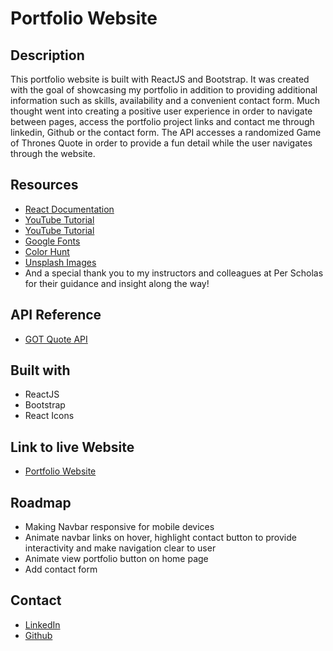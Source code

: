 # Portfolio Website

## Description

This portfolio website is built with ReactJS and Bootstrap. It was created with the goal of showcasing my portfolio in addition to providing additional information such as skills, availability and a convenient contact form. Much thought went into creating a positive user experience in order to navigate between pages, access the portfolio project links and contact me through linkedin, Github or the contact form. The API accesses a randomized Game of Thrones Quote in order to provide a fun detail while the user navigates through the website.

## Resources

- [React Documentation](https://react.dev/learn) 
- [YouTube Tutorial](https://www.youtube.com/watch?v=x7mwVn2z3Sk&list=PLhwvZuAVtz8GvwOapJuVjHWUWRfcWAf7o&index=2&t=294s) 
- [YouTube Tutorial](https://youtu.be/8pKjULHzs0s?list=PLhwvZuAVtz8GvwOapJuVjHWUWRfcWAf7o) 
- [Google Fonts](https://fonts.google.com/) 
- [Color Hunt](https://colorhunt.co/)
- [Unsplash Images](https://unsplash.com/)
- And a special thank you to my instructors and colleagues at Per Scholas for their guidance and insight along the way!

## API Reference

- [GOT Quote API](https://gameofthronesquotes.xyz/)

## Built with

- ReactJS
- Bootstrap
- React Icons

## Link to live Website

- [Portfolio Website](https://sdorfman-portfolio.netlify.app/)

## Roadmap

- Making Navbar responsive for mobile devices
- Animate navbar links on hover, highlight contact button to provide interactivity and make navigation clear to user
- Animate view portfolio button on home page
- Add contact form

## Contact

- [LinkedIn](https://www.linkedin.com/in/shoshana-dorfman-859b161a2/)
- [Github](https://github.com/S-Dorfman)
